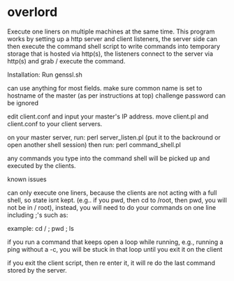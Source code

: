 # overlord

Execute one liners on multiple machines at the same time.
This program works by setting up a http server and client listeners, the server side can then execute the command shell script to write commands into temporary storage that is hosted via http(s), the listeners connect to the server via http(s) and grab / execute the command.

Installation:
Run genssl.sh

can use anything for most fields.
make sure common name is set to hostname of the master (as per instructions at top)
challenge password can be ignored



edit client.conf and input your master's IP address.
move client.pl and client.conf to your client servers.

on your master server, run:
perl server_listen.pl (put it to the backround or open another shell session)
then run:
perl command_shell.pl

any commands you type into the command shell will be picked up and executed by the clients.

known issues


can only execute one liners, because the clients are not acting with a full shell, so state isnt kept.
(e.g.. if you pwd, then cd to /root, then pwd, you will not be in / root), instead, you will need to do your commands on one line including ;'s such as:


example: cd / ; pwd ; ls

if you run a command that keeps open a loop while running, e.g., running a ping without a -c, you will be stuck in that loop until you exit it on the client

if you exit the client script, then re enter it, it will re do the last command stored by the server.


